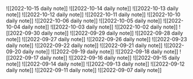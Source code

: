 
![[2022-10-15 daily note]]
![[2022-10-14 daily note]]
![[2022-10-13 daily note]]
![[2022-10-12 daily note]]
![[2022-10-11 daily note]]
![[2022-10-10 daily note]]
![[2022-10-06 daily note]]
![[2022-10-05 daily note]]
![[2022-10-04 daily note]]
![[2022-10-03 daily note]]
![[2022-10-02 daily note]]
![[2022-09-30 daily note]]
![[2022-09-29 daily note]]
![[2022-09-28 daily note]]
![[2022-09-27 daily note]]
![[2022-09-26 daily note]]
![[2022-09-23 daily note]]
![[2022-09-22 daily note]]
![[2022-09-21 daily note]]
![[2022-09-20 daily note]]
![[2022-09-19 daily note]]
![[2022-09-18 daily note]]
![[2022-09-17 daily note]]
![[2022-09-16 daily note]]
![[2022-09-15 daily note]]
![[2022-09-14 daily note]]
![[2022-09-13 daily note]]
![[2022-09-12 daily note]]
![[2022-09-11 daily note]]
![[2022-09-07 daily note]]
